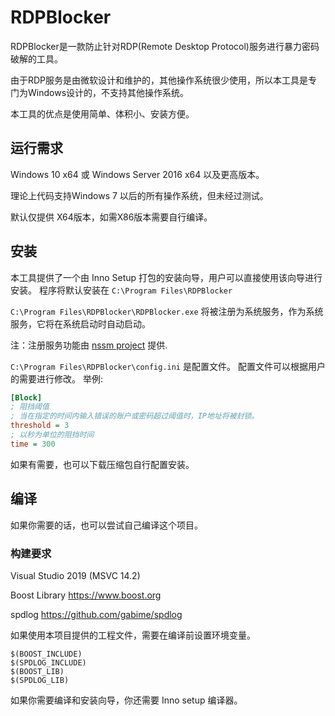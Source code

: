 # RDPBlocker

RDPBlocker是一款防止针对RDP(Remote Desktop Protocol)服务进行暴力密码破解的工具。

由于RDP服务是由微软设计和维护的，其他操作系统很少使用，所以本工具是专门为Windows设计的，不支持其他操作系统。

本工具的优点是使用简单、体积小、安装方便。

## 运行需求
Windows 10 x64 或 Windows Server 2016 x64 以及更高版本。

理论上代码支持Windows 7 以后的所有操作系统，但未经过测试。

默认仅提供 X64版本，如需X86版本需要自行编译。

## 安装
本工具提供了一个由 Inno Setup 打包的安装向导，用户可以直接使用该向导进行安装。
程序将默认安装在 ```C:\Program Files\RDPBlocker```

```C:\Program Files\RDPBlocker\RDPBlocker.exe``` 将被注册为系统服务，作为系统服务，它将在系统启动时自动启动。

注：注册服务功能由 [nssm project](https://nssm.cc/) 提供.

```C:\Program Files\RDPBlocker\config.ini```  是配置文件。
配置文件可以根据用户的需要进行修改。
举例:

```ini
[Block]
; 阻挡阈值
; 当在指定的时间内输入错误的账户或密码超过阈值时，IP地址将被封锁。
threshold = 3
; 以秒为单位的阻挡时间
time = 300
```

如果有需要，也可以下载压缩包自行配置安装。

## 编译
如果你需要的话，也可以尝试自己编译这个项目。

### 构建要求
Visual Studio 2019 (MSVC 14.2)

Boost Library https://www.boost.org

spdlog https://github.com/gabime/spdlog

如果使用本项目提供的工程文件，需要在编译前设置环境变量。
```
$(BOOST_INCLUDE)
$(SPDLOG_INCLUDE)
$(BOOST_LIB)
$(SPDLOG_LIB)
```

如果你需要编译和安装向导，你还需要 Inno setup 编译器。

